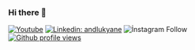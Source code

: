 ### Hi there 👋

[![Youtube](https://img.shields.io/static/v1?label=&message=Youtube&color=red)](https://www.youtube.com/channel/UCYgBiFaOYnJ_QYJvgNXAiEw)
[![Linkedin: andlukyane](https://img.shields.io/badge/-Mustafa%20Can%20ŞAHİNBAŞ-blue?style=flat-square&logo=Linkedin&logoColor=white&link=https://www.linkedin.com/in/mustafa-can-%C5%9Fahinba%C5%9F-b736361a7)](https://www.linkedin.com/in/mustafa-can-%C5%9Fahinba%C5%9F-b736361a7)
![İnstagram Follow](https://img.shields.io/instagram/follow/mcansahinbas_?style=social)
[![Github profile views](https://gpvc.arturio.dev/RubyWallby)](https://mustafacansahinbas.com) 
